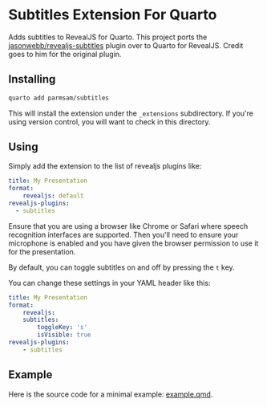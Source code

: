 # Subtitles Extension For Quarto

Adds subtitles to RevealJS for Quarto. This project ports the [jasonwebb/revealjs-subtitles](https://github.com/jasonwebb/revealjs-subtitles) plugin over to Quarto for RevealJS. Credit goes to him for the original plugin.

## Installing

```bash
quarto add parmsam/subtitles
```

This will install the extension under the `_extensions` subdirectory.
If you're using version control, you will want to check in this directory.

## Using

Simply add the extension to the list of revealjs plugins like:

```yaml
title: My Presentation
format:
    revealjs: default
revealjs-plugins:
  - subtitles
```

Ensure that you are using a browser like Chrome or Safari where speech recognition interfaces are supported. Then you'll need to ensure your microphone is enabled and you have given the browser permission to use it for the presentation.

By default, you can toggle subtitles on and off by pressing the `t` key.

You can change these settings in your YAML header like this:

```yaml
title: My Presentation
format:
    revealjs:
    subtitles:
        toggleKey: 's'
        isVisible: true
revealjs-plugins:
    - subtitles
```

## Example

Here is the source code for a minimal example: [example.qmd](example.qmd).

